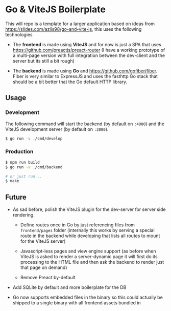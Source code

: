 # Go & ViteJS Boilerplate

This will repo is a template for a larger application based on ideas from <https://slides.com/aziis98/go-and-vite-js>, this uses the following technologies

- The **frontend** is made using **ViteJS** and for now is just a SPA that uses <https://github.com/preactjs/preact-router> (I have a working prototype of a multi-page version with full integration between the dev-client and the server but its still a bit rough)

- The **backend** is made using **Go** and <https://github.com/gofiber/fiber>. Fiber is very similar to ExpressJS and uses the fasthttp Go stack that should be a bit better that the Go default HTTP library.

## Usage

### Development

The following command will start the backend (by default on `:4000`) and the ViteJS development server (by default on `:3000`).

```bash shell
$ go run -v ./cmd/develop
```

### Production

```bash shell
$ npm run build
$ go run -v ./cmd/backend

# or just run...
$ make
```

## Future

- As sad before, polish the ViteJS plugin for the dev-server for server side rendering.

    - Define routes once in Go by just referencing files from `frontend/pages` folder (internally this works by serving a special route in the backend while developing that lists all routes to mount for the ViteJS server)
    
    - Javascript-less pages and view engine support (as before when ViteJS is asked to render a server-dynamic page it will first do its processing to the HTML file and then ask the backend to render just that page on demand)

    - Remove Preact by-default

- Add SQLite by default and more boilerplate for the DB

- Go now supports embedded files in the binary so this could actually be shipped to a single binary with all frontend assets bundled in



